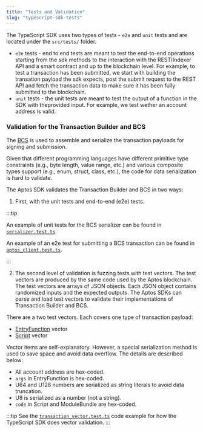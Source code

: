 ```yaml
---
title: "Tests and Validation"
slug: "typescript-sdk-tests"
---
```


The TypeScript SDK uses two types of tests - `e2e` and `unit` tests and are located under the `src/tests/` folder.

- `e2e` tests - end to end tests are meant to test the end-to-end operations starting from the sdk methods to the interaction with the REST/Indexer API and a smart contract and up to the blockchain level. For example, to test a transaction has been submitted, we start with building the transation payload the sdk expects, post the submit request to the REST API and fetch the transaction data to make sure it has been fully submitted to the blockchain.
- `unit` tests - the unit tests are meant to test the output of a function in the SDK with theprovided input. For example, we test wether an account address is valid.

### Validation for the Transaction Builder and BCS

The [BCS](https://docs.rs/bcs/latest/bcs/) is used to assemble and serialize the transaction payloads for signing and submission.

Given that different programming languages have different primitive type constraints (e.g., byte length, value range, etc.) and various composite types support (e.g., enum, struct, class, etc.), the code for data serialization is hard to validate.

The Aptos SDK validates the Transaction Builder and BCS in two ways:

1. First, with the unit tests and end-to-end (e2e) tests.

:::tip

An example of unit tests for the BCS serializer can be found in [`serializer.test.ts`](https://github.com/aptos-labs/aptos-core/blob/main/ecosystem/typescript/sdk/src/tests/unit/serializer.test.ts).

An example of an e2e test for submitting a BCS transaction can be found in [`aptos_client.test.ts`](https://github.com/aptos-labs/aptos-core/blob/f4a7820a61f22ed8306219621402d96f70379d20/ecosystem/typescript/sdk/src/tests/e2e/aptos_client.test.ts#L78).

:::

2. The second level of validation is fuzzing tests with test vectors. The test vectors are produced by the same code used by the Aptos blockchain. The test vectors are arrays of JSON objects. Each JSON object contains randomized inputs and the expected outputs. The Aptos SDKs can parse and load test vectors to validate their implementations of Transaction Builder and BCS.

There are a two test vectors. Each covers one type of transaction payload:

- [EntryFunction](https://github.com/aptos-labs/aptos-core/blob/main/api/goldens/aptos_api__tests__transaction_vector_test__test_entry_function_payload.json) vector
- [Script](https://github.com/aptos-labs/aptos-core/blob/main/api/goldens/aptos_api__tests__transaction_vector_test__test_script_payload.json) vector

Vector items are self-explanatory. However, a special serialization method is used to save space and avoid data overflow. The details are described below:

- All account address are hex-coded.
- `args` in EntryFunction is hex-coded.
- U64 and U128 numbers are serialized as string literals to avoid data truncation.
- U8 is serialized as a number (not a string).
- `code` in Script and ModuleBundle are hex-coded.

:::tip
See the [`transaction_vector.test.ts`](https://github.com/aptos-labs/aptos-core/blob/main/ecosystem/typescript/sdk/src/tests/unit/transaction_vector.test.ts) code example for how the TypeScript SDK does vector validation.
:::
